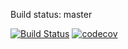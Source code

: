 Build status: master

[![Build Status](https://app.bitrise.io/app/6f9a6bc156cb80c7/status.svg?token=V3MuyNfqVnFfMHyaE7G_Yg&branch=master)](https://app.bitrise.io/app/6f9a6bc156cb80c7)
[![codecov](https://codecov.io/gh/komidawi/PizzaCostCalculator/branch/master/graph/badge.svg)](https://codecov.io/gh/komidawi/PizzaCostCalculator)
